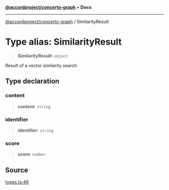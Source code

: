 [**@accordproject/concerto-graph**](../README.md) • **Docs**

***

[@accordproject/concerto-graph](../README.md) / SimilarityResult

# Type alias: SimilarityResult

> **SimilarityResult**: `object`

Result of a vector similarity search

## Type declaration

### content

> **content**: `string`

### identifier

> **identifier**: `string`

### score

> **score**: `number`

## Source

[types.ts:46](https://github.com/accordproject/lab-concerto-graph/blob/7f61653e6520d7e542d820dd570316a83b59870d/src/types.ts#L46)
